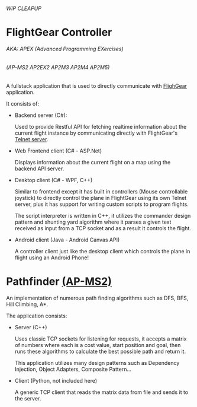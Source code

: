 ###### WIP CLEAPUP ######

# FlightGear Controller
###### AKA: APEX (Advanced Programming EXercises)
###### (AP-MS2 AP2EX2 AP2M3 AP2M4 AP2M5) ######

A fullstack application that is used to directly communicate with [FlighGear](https://www.flightgear.org/) application.

It consists of:

* Backend server (C#):
        
    Used to provide Restful API for fetching realtime information about the current flight instance by communicating directly with FlightGear's [Telnet server](http://wiki.flightgear.org/Telnet_usage).

* Web Frontend client (C# - ASP.Net)

    Displays information about the current flight on a map using the backend API server.

* Desktop client (C# - WPF, C++)

    Similar to frontend except it has built in controllers (Mouse controllable joystick) to directly control the plane in FlightGear using its own Telnet server, plus it has support for writing custom scripts to program flights.

    The script interpreter is written in C++, it utilizes the commander design pattern and shunting yard algorithm where it parses a given text received as input from a TCP socket and as a result it controls the flight.

* Android client (Java - Android Canvas API)

    A controller client just like the desktop client which controls the plane in flight using an Android Phone!


# Pathfinder [(AP-MS2)](https://github.com/orsanawwad/APEX/tree/master/AP-MS2)

An implementation of numerous path finding algorithms such as DFS, BFS, Hill Climbing, A*.

The application consists:

* Server (C++)

    Uses classic TCP sockets for listening for requests, it accepts a matrix of numbers where each is a cost value, start position and goal, then runs these algorithms to calculate the best possible path and return it.

    This application utilizes many design patterns such as Dependency Injection, Object Adapters, Composite Pattern...

* Client (Python, not included here)

    A generic TCP client that reads the matrix data from file and sends it to the server.

